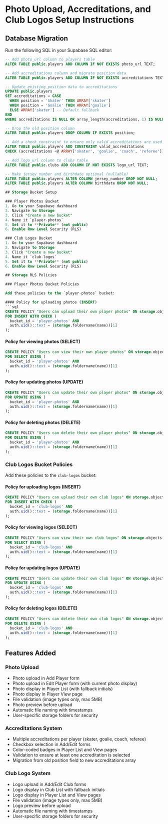 # Photo Upload, Accreditations, and Club Logos Setup Instructions

## Database Migration

Run the following SQL in your Supabase SQL editor:

```sql
-- Add photo_url column to players table
ALTER TABLE public.players ADD COLUMN IF NOT EXISTS photo_url TEXT;

-- Add accreditations column and migrate position data
ALTER TABLE public.players ADD COLUMN IF NOT EXISTS accreditations TEXT[] DEFAULT '{}';

-- Update existing position data to accreditations
UPDATE public.players 
SET accreditations = CASE 
  WHEN position = 'Skater' THEN ARRAY['skater']
  WHEN position = 'Goalie' THEN ARRAY['goalie']
  ELSE ARRAY['skater'] -- Default fallback
END
WHERE accreditations IS NULL OR array_length(accreditations, 1) IS NULL;

-- Drop the old position column
ALTER TABLE public.players DROP COLUMN IF EXISTS position;

-- Add a check constraint to ensure only valid accreditations are used
ALTER TABLE public.players ADD CONSTRAINT valid_accreditations 
CHECK (accreditations <@ ARRAY['skater', 'goalie', 'coach', 'referee']);

-- Add logo_url column to clubs table
ALTER TABLE public.clubs ADD COLUMN IF NOT EXISTS logo_url TEXT;

-- Make jersey_number and birthdate optional (nullable)
ALTER TABLE public.players ALTER COLUMN jersey_number DROP NOT NULL;
ALTER TABLE public.players ALTER COLUMN birthdate DROP NOT NULL;

## Storage Bucket Setup

### Player Photos Bucket
1. Go to your Supabase dashboard
2. Navigate to Storage
3. Click "Create a new bucket"
4. Name it `player-photos`
5. Set it to **Private** (not public)
6. Enable Row Level Security (RLS)

### Club Logos Bucket
1. Go to your Supabase dashboard
2. Navigate to Storage
3. Click "Create a new bucket"
4. Name it `club-logos`
5. Set it to **Private** (not public)
6. Enable Row Level Security (RLS)

## Storage RLS Policies

### Player Photos Bucket Policies

Add these policies to the `player-photos` bucket:

#### Policy for uploading photos (INSERT)
```sql
CREATE POLICY "Users can upload their own player photos" ON storage.objects
FOR INSERT WITH CHECK (
  bucket_id = 'player-photos' AND
  auth.uid()::text = (storage.foldername(name))[1]
);
```

#### Policy for viewing photos (SELECT)
```sql
CREATE POLICY "Users can view their own player photos" ON storage.objects
FOR SELECT USING (
  bucket_id = 'player-photos' AND
  auth.uid()::text = (storage.foldername(name))[1]
);
```

#### Policy for updating photos (UPDATE)
```sql
CREATE POLICY "Users can update their own player photos" ON storage.objects
FOR UPDATE USING (
  bucket_id = 'player-photos' AND
  auth.uid()::text = (storage.foldername(name))[1]
);
```

#### Policy for deleting photos (DELETE)
```sql
CREATE POLICY "Users can delete their own player photos" ON storage.objects
FOR DELETE USING (
  bucket_id = 'player-photos' AND
  auth.uid()::text = (storage.foldername(name))[1]
);
```

### Club Logos Bucket Policies

Add these policies to the `club-logos` bucket:

#### Policy for uploading logos (INSERT)
```sql
CREATE POLICY "Users can upload their own club logos" ON storage.objects
FOR INSERT WITH CHECK (
  bucket_id = 'club-logos' AND
  auth.uid()::text = (storage.foldername(name))[1]
);
```

#### Policy for viewing logos (SELECT)
```sql
CREATE POLICY "Users can view their own club logos" ON storage.objects
FOR SELECT USING (
  bucket_id = 'club-logos' AND
  auth.uid()::text = (storage.foldername(name))[1]
);
```

#### Policy for updating logos (UPDATE)
```sql
CREATE POLICY "Users can update their own club logos" ON storage.objects
FOR UPDATE USING (
  bucket_id = 'club-logos' AND
  auth.uid()::text = (storage.foldername(name))[1]
);
```

#### Policy for deleting logos (DELETE)
```sql
CREATE POLICY "Users can delete their own club logos" ON storage.objects
FOR DELETE USING (
  bucket_id = 'club-logos' AND
  auth.uid()::text = (storage.foldername(name))[1]
);
```

## Features Added

### Photo Upload
- Photo upload in Add Player form
- Photo upload in Edit Player form (with current photo display)
- Photo display in Player List (with fallback initials)
- Photo display in Player View page
- File validation (image types only, max 5MB)
- Photo preview before upload
- Automatic file naming with timestamps
- User-specific storage folders for security

### Accreditations System
- Multiple accreditations per player (skater, goalie, coach, referee)
- Checkbox selection in Add/Edit forms
- Color-coded badges in Player List and View pages
- Validation to ensure at least one accreditation is selected
- Migration from old position field to new accreditations array

### Club Logo System
- Logo upload in Add/Edit Club forms
- Logo display in Club List with fallback initials
- Logo display in Player List and View pages
- File validation (image types only, max 5MB)
- Logo preview before upload
- Automatic file naming with timestamps
- User-specific storage folders for security 